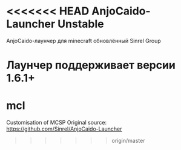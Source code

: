 <<<<<<< HEAD
AnjoCaido-Launcher Unstable
==================

AnjoCaido-лаунчер для minecraft обновлённый Sinrel Group

Лаунчер поддерживает версии 1.6.1+
=======
# mcl
Customisation of MCSP
Original source: https://github.com/Sinrel/AnjoCaido-Launcher
>>>>>>> origin/master
